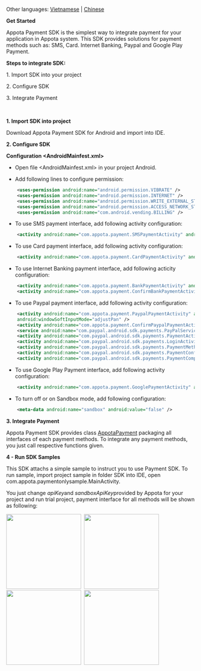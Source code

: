 Other languages: [Vietnamese](README.md) | [Chinese](README_CN.md)

**Get Started**

Appota Payment SDK is the simplest way to integrate payment for your
application in Appota system. This SDK provides solutions for payment
methods such as: SMS, Card. Internet Banking, Paypal and Google Play
Payment.

**Steps to integrate SDK:**

​1. Import SDK into your project

​2. Configure SDK

​3. Integrate Payment

 

**1. Import SDK into project**

Download Appota Payment SDK for Android and import into IDE.

**2. Configure SDK**

**Configuration \<AndroidMainfest.xml\>**

- Open file \<AndroidMainfest.xml\> in your project Android.

- Add following lines to configure permission:

``` xml
    <uses-permission android:name="android.permission.VIBRATE" />
    <uses-permission android:name="android.permission.INTERNET" />
    <uses-permission android:name="android.permission.WRITE_EXTERNAL_STORAGE" />
    <uses-permission android:name="android.permission.ACCESS_NETWORK_STATE" />
    <uses-permission android:name="com.android.vending.BILLING" />
```

- To use SMS payment interface, add following activity configuration:

``` xml
    <activity android:name="com.appota.payment.SMSPaymentActivity" android:configChanges="orientation|keyboardHidden|screenSize" />
```

- To use Card payment interface, add following activity configuration:

``` xml
    <activity android:name="com.appota.payment.CardPaymentActivity" android:configChanges="orientation|keyboardHidden|screenSize" android:windowSoftInputMode="adjustPan" />
```

- To use Internet Banking payment interface, add following acticity
configuration:

``` xml
    <activity android:name="com.appota.payment.BankPaymentActivity" android:configChanges="orientation|keyboardHidden|screenSize" android:windowSoftInputMode="adjustPan" />
    <activity android:name="com.appota.payment.ConfirmBankPaymentActivity" android:configChanges="orientation|keyboardHidden|screenSize" />
```

- To use Paypal payment interface, add following activity configuration:

``` xml
    <activity android:name="com.appota.payment.PaypalPaymentActivity" android:configChanges="orientation|keyboardHidden|screenSize"
    android:windowSoftInputMode="adjustPan" />
    <activity android:name="com.appota.payment.ConfirmPaypalPaymentActivity" android:configChanges="orientation|keyboardHidden|screenSize" />
    <service android:name="com.paypal.android.sdk.payments.PayPalService" android:exported="false" />
    <activity android:name="com.paypal.android.sdk.payments.PaymentActivity" />
    <activity android:name="com.paypal.android.sdk.payments.LoginActivity" />
    <activity android:name="com.paypal.android.sdk.payments.PaymentMethodActivity" />
    <activity android:name="com.paypal.android.sdk.payments.PaymentConfirmActivity" />
    <activity android:name="com.paypal.android.sdk.payments.PaymentCompletedActivity" />
```

- To use Google Play Payment interface, add following activity
configuration:

``` xml
    <activity android:name="com.appota.payment.GooglePaymentActivity" android:configChanges="orientation|keyboardHidden|screenSize"/>
```

- To turn off or on Sandbox mode, add following configuration:

``` xml
    <meta-data android:name="sandbox" android:value="false" />
```

**3. Integrate Payment**

Appota Payment SDK provides class [AppotaPayment](docs/en/AppotaPayment.md)
packaging all interfaces of each payment methods. To integrate any
payment methods, you just call respective functions given.

**4 - Run SDK Samples**

This SDK attachs a simple sample to instruct you to use Payment SDK. To
run sample, import project sample in folder SDK into IDE, open
com.appota.paymentonlysample.MainActivity.

You just change *apiKey*and *sandboxApiKey*provided by Appota for your
project and run trial project, payment interface for all methods will be
shown as following:

<img src="docs/en/sample.png" width = "200"/>&nbsp;
<img src="docs/en/sample_card.png" width = "200"/>&nbsp;
<img src="docs/en/sample_sms.png" width = "200"/>&nbsp;
<img src="docs/en/sample_paypal.png" width = "200"/>&nbsp;
